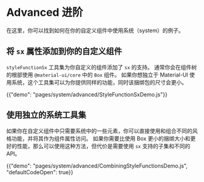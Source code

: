 # Advanced 进阶

<p class="description">在这里，你可以找到如何在你的自定义组件中使用系统（system）的例子。</p>

## 将 `sx` 属性添加到你的自定义组件

`styleFunctionSx` 工具集为你自定义的组件添加了 `sx` 的支持。 通常你会在组件树的根部使用 `@material-ui/core` 中的 `Box` 组件。 如果你想独立于 Material-UI 使用系统，这个工具集可以为你提供同样的功能，同时该捆绑包的尺寸会更小。

{{"demo": "pages/system/advanced/StyleFunctionSxDemo.js"}}

## 使用独立的系统工具集

如果你在自定义组件中只需要系统中的一些元素，你可以直接使用和组合不同的风格功能，并将其作为组件属性访问。 如果你需要比使用 Box 更小的捆绑大小和更好的性能，那么可以使用这种方法，但代价是需要使用 `sx` 支持的子集和不同的 API。

{{"demo": "pages/system/advanced/CombiningStyleFunctionsDemo.js", "defaultCodeOpen": true}}
